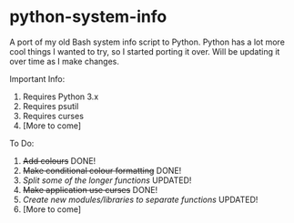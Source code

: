 # python-system-info
A port of my old Bash system info script to Python. Python has a lot more cool things I wanted to try, so I started porting it over. Will be updating it over time as I make changes.

Important Info:
  1) Requires Python 3.x
  2) Requires psutil
  3) Requires curses
  0) [More to come]
  
To Do:
  1) ~~Add colours~~ DONE!
  2) ~~Make conditional colour formatting~~ DONE!
  3) _Split some of the longer functions_ UPDATED!
  4) ~~Make application use curses~~ DONE!
  5) _Create new modules/libraries to separate functions_ UPDATED!
  0) [More to come]
